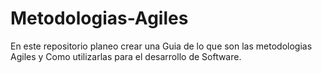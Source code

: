 # Metodologias-Agiles
En este repositorio planeo crear una Guia de lo que son las metodologias Agiles y Como utilizarlas para el desarrollo de Software.
